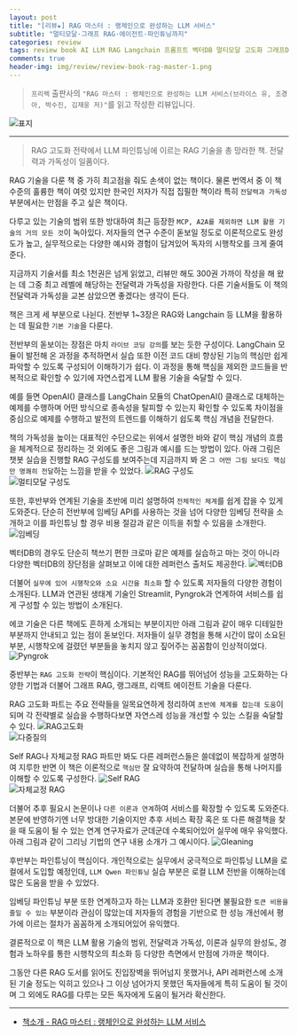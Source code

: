 ```yaml
---  
layout: post  
title: "[리뷰★] RAG 마스터 : 랭체인으로 완성하는 LLM 서비스"  
subtitle: "멀티모달·그래프 RAG·에이전트·파인튜닝까지"  
categories: review  
tags: review book AI LLM RAG Langchain 프롬프트 벡터DB 멀티모달 고도화 그래프DB 파이프라인 랭그래프 파인튜닝 임베딩    
comments: true  
header-img: img/review/review-book-rag-master-1.png
---  
```

  
> `프리렉` 출판사의 `"RAG 마스터 : 랭체인으로 완성하는 LLM 서비스(브라이스 유, 조경아, 박수진, 김재웅 저)"`를 읽고 작성한 리뷰입니다.  

![표지](https://theorydb.github.io/assets/img/review/review-book-rag-master-1.png)  

---

> RAG 고도화 전략에서 LLM 파인튜닝에 이르는 RAG 기술을 총 망라한 책. 전달력과 가독성이 일품이다.   

RAG 기술을 다룬 책 중 가히 최고점을 줘도 손색이 없는 책이다. 물론 번역서 중 이 책 수준의 훌륭한 책이 여럿 있지만 한국인 저자가 직접 집필한 책이라 특히 `전달력과 가독성` 부분에서는 만점을 주고 싶은 책이다. 

다루고 있는 기술의 범위 또한 방대하여 최근 등장한 `MCP, A2A를 제외하면 LLM 활용 기술의 거의 모든 것`이 녹아있다. 저자들의 연구 수준이 돋보일 정도로 이론적으로도 완성도가 높고, 실무적으로는 다양한 예시와 경험이 담겨있어 독자의 시행착오를 크게 줄여준다.

지금까지 기술서를 최소 1천권은 넘게 읽었고, 리뷰만 해도 300권 가까이 작성을 해 왔는 데 그중 최고 레벨에 해당하는 전달력과 가독성을 자랑한다. 다른 기술서들도 이 책의 전달력과 가독성을 교본 삼았으면 좋겠다는 생각이 든다. 

책은 크게 세 부분으로 나뉜다. 전반부 1~3장은 RAG와 Langchain 등 LLM을 활용하는 데 필요한 `기본 기술`을 다룬다. 

전반부의 돋보이는 장점은 마치 `라이브 코딩 강의`를 보는 듯한 구성이다. LangChain 모듈이 발전해 온 과정을 추적하면서 실습 또한 이전 코드 대비 향상된 기능의 핵심만 쉽게 파악할 수 있도록 구성되어 이해하기가 쉽다. 이 과정을 통해 핵심을 제외한 코드들을 반복적으로 확인할 수 있기에 자연스럽게 LLM 활용 기술을 숙달할 수 있다.

예를 들면 OpenAI() 클래스를 LangChain 모듈의 ChatOpenAI() 클래스로 대체하는 예제를 수행하며 어떤 방식으로 종속성을 탈피할 수 있는지 확인할 수 있도록 차이점을 중심으로 예제를 수행하고 발전의 트렌드를 이해하기 쉽도록 핵심 개념을 전달한다.

책의 가독성을 높이는 대표적인 수단으로는 위에서 설명한 바와 같이 핵심 개념의 흐름을 체계적으로 정리하는 것 외에도 좋은 그림과 예시를 드는 방법이 있다. 아래 그림은 챗봇 실습을 진행할 RAG 구성도를 보여주는데 지금까지 봐 온 `그 어떤 그림 보다도 핵심만 명쾌히 전달`하는 느낌을 받을 수 있었다. 
![RAG 구성도](https://theorydb.github.io/assets/img/review/review-book-rag-master-4.png)  
![멀티모달 구성도](https://theorydb.github.io/assets/img/review/review-book-rag-master-6.png)  

또한, 후반부와 연계된 기술을 초반에 미리 설명하여 `전체적인 체계`를 쉽게 잡을 수 있게 도와준다. 단순히 전반부에 임베딩 API를 사용하는 것을 넘어 다양한 임베딩 전략을 소개하고 이를 파인튜닝 할 경우 비용 절감과 같은 이득을 취할 수 있음을 소개한다. 
![임베딩](https://theorydb.github.io/assets/img/review/review-book-rag-master-2.png)  

벡터DB의 경우도 단순히 책쓰기 편한 크로마 같은 예제를 실습하고 마는 것이 아니라 다양한 벡터DB의 장단점을 살펴보고 이에 대한 레퍼런스 출처도 제공한다. 
![벡터DB](https://theorydb.github.io/assets/img/review/review-book-rag-master-3.png)  

더불어 `실무에 있어 시행착오와 소요 시간을 최소화` 할 수 있도록 저자들의 다양한 경험이 소개된다. LLM과 연관된 생태계 기술인 Streamlit, Pyngrok과 연계하여 서비스를 쉽게 구성할 수 있는 방법이 소개된다. 

에코 기술은 다른 책에도 흔하게 소개되는 부분이지만 아래 그림과 같이 매우 디테일한 부분까지 안내되고 있는 점이 돋보인다. 저자들이 실무 경험을 통해 시간이 많이 소요된 부분, 시행착오에 걸렸던 부분들을 놓치지 않고 짚어주는 꼼꼼함이 인상적이었다.
![Pyngrok](https://theorydb.github.io/assets/img/review/review-book-rag-master-5.png)  

중반부는 `RAG 고도화 전략`이 핵심이다. 기본적인 RAG를 뛰어넘어 성능을 고도화하는 다양한 기법과 더불어 그래프 RAG, 랭그래프, 리액트 에이전트 기술을 다룬다. 

RAG 고도화 파트는 주요 전략들을 일목요연하게 정리하여 `초반에 체계를 잡는데 도움`이 되며 각 전략별로 실습을 수행하다보면 자연스레 성능을 개선할 수 있는 스킬을 숙달할 수 있다. 
![RAG고도화](https://theorydb.github.io/assets/img/review/review-book-rag-master-7.png)  
![다중질의](https://theorydb.github.io/assets/img/review/review-book-rag-master-8.png)  

Self RAG나 자체교정 RAG 파트만 봐도 다른 레퍼런스들은 쓸데없이 복잡하게 설명하여 지루한 반면 이 책은 이론적으로 `핵심만` 잘 요약하여 전달하며 실습을 통해 나머지를 이해할 수 있도록 구성한다.
![Self RAG](https://theorydb.github.io/assets/img/review/review-book-rag-master-9.png)  
![자체교정 RAG](https://theorydb.github.io/assets/img/review/review-book-rag-master-11.png)  

더불어 추후 필요시 논문이나 `다른 이론과 연계`하여 서비스를 확장할 수 있도록 도와준다. 본문에 반영하기엔 너무 방대한 기술이지만 추후 서비스 확장 혹은 또 다른 해결책을 찾을 때 도움이 될 수 있는 연계 연구자료가 군데군데 수록되어있어 실무에 매우 유익했다. 아래 그림과 같이 그리닝 기법의 연구 내용 소개가 그 예시이다.
![Gleaning](https://theorydb.github.io/assets/img/review/review-book-rag-master-10.png)  

후반부는 파인튜닝이 핵심이다. 개인적으로는 실무에서 궁극적으로 파인튜닝 LLM을 로컬에서 도입할 예정인데, `LLM Qwen 파인튜닝` 실습 부분은 로컬 LLM 전반을 이해하는데 많은 도움을 받을 수 있었다. 

임베딩 파인튜닝 부분 또한 연계하고자 하는 LLM과 호환만 된다면 불필요한 `토큰 비용을 줄일 수 있는` 부분이라 관심이 많았는데 저자들의 경험을 기반으로 한 성능 개선에서 평가에 이르는 절차가 꼼꼼하게 소개되어있어 유익했다. 

결론적으로 이 책은 LLM 활용 기술의 범위, 전달력과 가독성, 이론과 실무의 완성도, 경험과 노하우를 통한 시행착오의 최소화 등 다양한 측면에서 만점에 가까운 책이다. 

그동안 다른 RAG 도서를 읽어도 진입장벽을 뛰어넘지 못했거나, API 레퍼런스에 소개된 기술 정도는 익히고 있으나 그 이상 넘어가지 못했던 독자들에게 특히 도움이 될 것이며 그 외에도 RAG를 다루는 모든 독자에게 도움이 될거라 확신한다. 

---

* [책소개 - RAG 마스터 : 랭체인으로 완성하는 LLM 서비스](https://www.yes24.com/product/goods/144689418)
